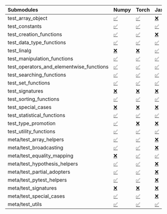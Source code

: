 | Submodules                               | Numpy                                                                                                                           | Torch                                                                                                                           | Jax                                                                                                                             | Tensorflow                                                                                                                      |
|:-----------------------------------------|:--------------------------------------------------------------------------------------------------------------------------------|:--------------------------------------------------------------------------------------------------------------------------------|:--------------------------------------------------------------------------------------------------------------------------------|:--------------------------------------------------------------------------------------------------------------------------------|
| test_array_object                        | <a href="https://github.com/unifyai/ivy/runs/8267401870?check_suite_focus=true" rel="noopener noreferrer" target="_blank">✅</a> | <a href="https://github.com/unifyai/ivy/runs/8267404951?check_suite_focus=true" rel="noopener noreferrer" target="_blank">✅</a> | <a href="https://github.com/unifyai/ivy/runs/8267407927?check_suite_focus=true" rel="noopener noreferrer" target="_blank">❌</a> | <a href="https://github.com/unifyai/ivy/runs/8267410761?check_suite_focus=true" rel="noopener noreferrer" target="_blank">✅</a> |
| test_constants                           | <a href="https://github.com/unifyai/ivy/runs/8267401972?check_suite_focus=true" rel="noopener noreferrer" target="_blank">✅</a> | <a href="https://github.com/unifyai/ivy/runs/8267405074?check_suite_focus=true" rel="noopener noreferrer" target="_blank">✅</a> | <a href="https://github.com/unifyai/ivy/runs/8267408058?check_suite_focus=true" rel="noopener noreferrer" target="_blank">✅</a> | <a href="https://github.com/unifyai/ivy/runs/8267410855?check_suite_focus=true" rel="noopener noreferrer" target="_blank">✅</a> |
| test_creation_functions                  | <a href="https://github.com/unifyai/ivy/runs/8267402068?check_suite_focus=true" rel="noopener noreferrer" target="_blank">✅</a> | <a href="https://github.com/unifyai/ivy/runs/8267405203?check_suite_focus=true" rel="noopener noreferrer" target="_blank">✅</a> | <a href="https://github.com/unifyai/ivy/runs/8267408167?check_suite_focus=true" rel="noopener noreferrer" target="_blank">❌</a> | <a href="https://github.com/unifyai/ivy/runs/8267410964?check_suite_focus=true" rel="noopener noreferrer" target="_blank">✅</a> |
| test_data_type_functions                 | <a href="https://github.com/unifyai/ivy/runs/8267402158?check_suite_focus=true" rel="noopener noreferrer" target="_blank">✅</a> | <a href="https://github.com/unifyai/ivy/runs/8267405340?check_suite_focus=true" rel="noopener noreferrer" target="_blank">✅</a> | <a href="https://github.com/unifyai/ivy/runs/8267408286?check_suite_focus=true" rel="noopener noreferrer" target="_blank">✅</a> | <a href="https://github.com/unifyai/ivy/runs/8267411127?check_suite_focus=true" rel="noopener noreferrer" target="_blank">✅</a> |
| test_linalg                              | <a href="https://github.com/unifyai/ivy/runs/8267402299?check_suite_focus=true" rel="noopener noreferrer" target="_blank">❌</a> | <a href="https://github.com/unifyai/ivy/runs/8267405476?check_suite_focus=true" rel="noopener noreferrer" target="_blank">❌</a> | <a href="https://github.com/unifyai/ivy/runs/8267408380?check_suite_focus=true" rel="noopener noreferrer" target="_blank">✅</a> | <a href="https://github.com/unifyai/ivy/runs/8267411231?check_suite_focus=true" rel="noopener noreferrer" target="_blank">❌</a> |
| test_manipulation_functions              | <a href="https://github.com/unifyai/ivy/runs/8267402507?check_suite_focus=true" rel="noopener noreferrer" target="_blank">✅</a> | <a href="https://github.com/unifyai/ivy/runs/8267405600?check_suite_focus=true" rel="noopener noreferrer" target="_blank">✅</a> | <a href="https://github.com/unifyai/ivy/runs/8267408484?check_suite_focus=true" rel="noopener noreferrer" target="_blank">✅</a> | <a href="https://github.com/unifyai/ivy/runs/8267411345?check_suite_focus=true" rel="noopener noreferrer" target="_blank">✅</a> |
| test_operators_and_elementwise_functions | <a href="https://github.com/unifyai/ivy/runs/8267402613?check_suite_focus=true" rel="noopener noreferrer" target="_blank">✅</a> | <a href="https://github.com/unifyai/ivy/runs/8267405723?check_suite_focus=true" rel="noopener noreferrer" target="_blank">✅</a> | <a href="https://github.com/unifyai/ivy/runs/8267408581?check_suite_focus=true" rel="noopener noreferrer" target="_blank">✅</a> | <a href="https://github.com/unifyai/ivy/runs/8267411451?check_suite_focus=true" rel="noopener noreferrer" target="_blank">✅</a> |
| test_searching_functions                 | <a href="https://github.com/unifyai/ivy/runs/8267402722?check_suite_focus=true" rel="noopener noreferrer" target="_blank">✅</a> | <a href="https://github.com/unifyai/ivy/runs/8267405840?check_suite_focus=true" rel="noopener noreferrer" target="_blank">✅</a> | <a href="https://github.com/unifyai/ivy/runs/8267408704?check_suite_focus=true" rel="noopener noreferrer" target="_blank">✅</a> | <a href="https://github.com/unifyai/ivy/runs/8267411582?check_suite_focus=true" rel="noopener noreferrer" target="_blank">✅</a> |
| test_set_functions                       | <a href="https://github.com/unifyai/ivy/runs/8267402848?check_suite_focus=true" rel="noopener noreferrer" target="_blank">✅</a> | <a href="https://github.com/unifyai/ivy/runs/8267405971?check_suite_focus=true" rel="noopener noreferrer" target="_blank">✅</a> | <a href="https://github.com/unifyai/ivy/runs/8267408793?check_suite_focus=true" rel="noopener noreferrer" target="_blank">✅</a> | <a href="https://github.com/unifyai/ivy/runs/8267411682?check_suite_focus=true" rel="noopener noreferrer" target="_blank">✅</a> |
| test_signatures                          | <a href="https://github.com/unifyai/ivy/runs/8267402976?check_suite_focus=true" rel="noopener noreferrer" target="_blank">❌</a> | <a href="https://github.com/unifyai/ivy/runs/8267406107?check_suite_focus=true" rel="noopener noreferrer" target="_blank">❌</a> | <a href="https://github.com/unifyai/ivy/runs/8267408914?check_suite_focus=true" rel="noopener noreferrer" target="_blank">❌</a> | <a href="https://github.com/unifyai/ivy/runs/8267411795?check_suite_focus=true" rel="noopener noreferrer" target="_blank">❌</a> |
| test_sorting_functions                   | <a href="https://github.com/unifyai/ivy/runs/8267403129?check_suite_focus=true" rel="noopener noreferrer" target="_blank">✅</a> | <a href="https://github.com/unifyai/ivy/runs/8267406258?check_suite_focus=true" rel="noopener noreferrer" target="_blank">✅</a> | <a href="https://github.com/unifyai/ivy/runs/8267409040?check_suite_focus=true" rel="noopener noreferrer" target="_blank">✅</a> | <a href="https://github.com/unifyai/ivy/runs/8267411940?check_suite_focus=true" rel="noopener noreferrer" target="_blank">✅</a> |
| test_special_cases                       | <a href="https://github.com/unifyai/ivy/runs/8267403243?check_suite_focus=true" rel="noopener noreferrer" target="_blank">❌</a> | <a href="https://github.com/unifyai/ivy/runs/8267406391?check_suite_focus=true" rel="noopener noreferrer" target="_blank">❌</a> | <a href="https://github.com/unifyai/ivy/runs/8267409158?check_suite_focus=true" rel="noopener noreferrer" target="_blank">❌</a> | <a href="https://github.com/unifyai/ivy/runs/8267412040?check_suite_focus=true" rel="noopener noreferrer" target="_blank">❌</a> |
| test_statistical_functions               | <a href="https://github.com/unifyai/ivy/runs/8267403382?check_suite_focus=true" rel="noopener noreferrer" target="_blank">✅</a> | <a href="https://github.com/unifyai/ivy/runs/8267406523?check_suite_focus=true" rel="noopener noreferrer" target="_blank">✅</a> | <a href="https://github.com/unifyai/ivy/runs/8267409280?check_suite_focus=true" rel="noopener noreferrer" target="_blank">✅</a> | <a href="https://github.com/unifyai/ivy/runs/8267412141?check_suite_focus=true" rel="noopener noreferrer" target="_blank">❌</a> |
| test_type_promotion                      | <a href="https://github.com/unifyai/ivy/runs/8267403553?check_suite_focus=true" rel="noopener noreferrer" target="_blank">✅</a> | <a href="https://github.com/unifyai/ivy/runs/8267406652?check_suite_focus=true" rel="noopener noreferrer" target="_blank">❌</a> | <a href="https://github.com/unifyai/ivy/runs/8267409399?check_suite_focus=true" rel="noopener noreferrer" target="_blank">❌</a> | <a href="https://github.com/unifyai/ivy/runs/8267412241?check_suite_focus=true" rel="noopener noreferrer" target="_blank">❌</a> |
| test_utility_functions                   | <a href="https://github.com/unifyai/ivy/runs/8267403782?check_suite_focus=true" rel="noopener noreferrer" target="_blank">✅</a> | <a href="https://github.com/unifyai/ivy/runs/8267406750?check_suite_focus=true" rel="noopener noreferrer" target="_blank">✅</a> | <a href="https://github.com/unifyai/ivy/runs/8267409521?check_suite_focus=true" rel="noopener noreferrer" target="_blank">✅</a> | <a href="https://github.com/unifyai/ivy/runs/8267412379?check_suite_focus=true" rel="noopener noreferrer" target="_blank">✅</a> |
| meta/test_array_helpers                  | <a href="https://github.com/unifyai/ivy/runs/8267403901?check_suite_focus=true" rel="noopener noreferrer" target="_blank">✅</a> | <a href="https://github.com/unifyai/ivy/runs/8267406875?check_suite_focus=true" rel="noopener noreferrer" target="_blank">✅</a> | <a href="https://github.com/unifyai/ivy/runs/8267409625?check_suite_focus=true" rel="noopener noreferrer" target="_blank">❌</a> | <a href="https://github.com/unifyai/ivy/runs/8267412538?check_suite_focus=true" rel="noopener noreferrer" target="_blank">✅</a> |
| meta/test_broadcasting                   | <a href="https://github.com/unifyai/ivy/runs/8267404017?check_suite_focus=true" rel="noopener noreferrer" target="_blank">✅</a> | <a href="https://github.com/unifyai/ivy/runs/8267406973?check_suite_focus=true" rel="noopener noreferrer" target="_blank">✅</a> | <a href="https://github.com/unifyai/ivy/runs/8267409760?check_suite_focus=true" rel="noopener noreferrer" target="_blank">❌</a> | <a href="https://github.com/unifyai/ivy/runs/8267412643?check_suite_focus=true" rel="noopener noreferrer" target="_blank">✅</a> |
| meta/test_equality_mapping               | <a href="https://github.com/unifyai/ivy/runs/8267404127?check_suite_focus=true" rel="noopener noreferrer" target="_blank">❌</a> | <a href="https://github.com/unifyai/ivy/runs/8267407054?check_suite_focus=true" rel="noopener noreferrer" target="_blank">✅</a> | <a href="https://github.com/unifyai/ivy/runs/8267409897?check_suite_focus=true" rel="noopener noreferrer" target="_blank">✅</a> | <a href="https://github.com/unifyai/ivy/runs/8267412757?check_suite_focus=true" rel="noopener noreferrer" target="_blank">✅</a> |
| meta/test_hypothesis_helpers             | <a href="https://github.com/unifyai/ivy/runs/8267404250?check_suite_focus=true" rel="noopener noreferrer" target="_blank">✅</a> | <a href="https://github.com/unifyai/ivy/runs/8267407138?check_suite_focus=true" rel="noopener noreferrer" target="_blank">✅</a> | <a href="https://github.com/unifyai/ivy/runs/8267410022?check_suite_focus=true" rel="noopener noreferrer" target="_blank">❌</a> | <a href="https://github.com/unifyai/ivy/runs/8267412896?check_suite_focus=true" rel="noopener noreferrer" target="_blank">✅</a> |
| meta/test_partial_adopters               | <a href="https://github.com/unifyai/ivy/runs/8267404356?check_suite_focus=true" rel="noopener noreferrer" target="_blank">✅</a> | <a href="https://github.com/unifyai/ivy/runs/8267407272?check_suite_focus=true" rel="noopener noreferrer" target="_blank">✅</a> | <a href="https://github.com/unifyai/ivy/runs/8267410146?check_suite_focus=true" rel="noopener noreferrer" target="_blank">❌</a> | <a href="https://github.com/unifyai/ivy/runs/8267413031?check_suite_focus=true" rel="noopener noreferrer" target="_blank">✅</a> |
| meta/test_pytest_helpers                 | <a href="https://github.com/unifyai/ivy/runs/8267404472?check_suite_focus=true" rel="noopener noreferrer" target="_blank">✅</a> | <a href="https://github.com/unifyai/ivy/runs/8267407418?check_suite_focus=true" rel="noopener noreferrer" target="_blank">✅</a> | <a href="https://github.com/unifyai/ivy/runs/8267410268?check_suite_focus=true" rel="noopener noreferrer" target="_blank">❌</a> | <a href="https://github.com/unifyai/ivy/runs/8267413246?check_suite_focus=true" rel="noopener noreferrer" target="_blank">✅</a> |
| meta/test_signatures                     | <a href="https://github.com/unifyai/ivy/runs/8267404596?check_suite_focus=true" rel="noopener noreferrer" target="_blank">❌</a> | <a href="https://github.com/unifyai/ivy/runs/8267407524?check_suite_focus=true" rel="noopener noreferrer" target="_blank">❌</a> | <a href="https://github.com/unifyai/ivy/runs/8267410379?check_suite_focus=true" rel="noopener noreferrer" target="_blank">❌</a> | <a href="https://github.com/unifyai/ivy/runs/8267413385?check_suite_focus=true" rel="noopener noreferrer" target="_blank">❌</a> |
| meta/test_special_cases                  | <a href="https://github.com/unifyai/ivy/runs/8267404698?check_suite_focus=true" rel="noopener noreferrer" target="_blank">✅</a> | <a href="https://github.com/unifyai/ivy/runs/8267407643?check_suite_focus=true" rel="noopener noreferrer" target="_blank">✅</a> | <a href="https://github.com/unifyai/ivy/runs/8267410506?check_suite_focus=true" rel="noopener noreferrer" target="_blank">❌</a> | <a href="https://github.com/unifyai/ivy/runs/8267413520?check_suite_focus=true" rel="noopener noreferrer" target="_blank">✅</a> |
| meta/test_utils                          | <a href="https://github.com/unifyai/ivy/runs/8267404816?check_suite_focus=true" rel="noopener noreferrer" target="_blank">✅</a> | <a href="https://github.com/unifyai/ivy/runs/8267407790?check_suite_focus=true" rel="noopener noreferrer" target="_blank">✅</a> | <a href="https://github.com/unifyai/ivy/runs/8267410625?check_suite_focus=true" rel="noopener noreferrer" target="_blank">✅</a> | <a href="https://github.com/unifyai/ivy/runs/8267413678?check_suite_focus=true" rel="noopener noreferrer" target="_blank">✅</a> |